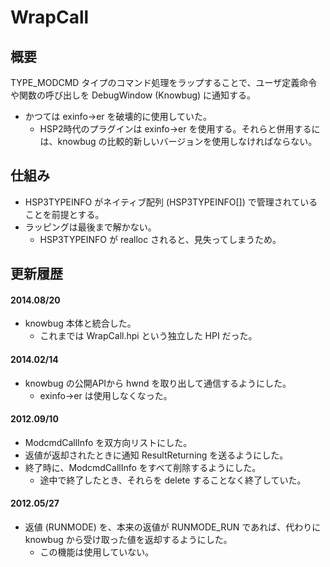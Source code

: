 ﻿# WrapCall
## 概要
TYPE_MODCMD タイプのコマンド処理をラップすることで、ユーザ定義命令や関数の呼び出しを DebugWindow (Knowbug) に通知する。

* かつては exinfo->er を破壊的に使用していた。
  * HSP2時代のプラグインは exinfo->er を使用する。それらと併用するには、knowbug の比較的新しいバージョンを使用しなければならない。

## 仕組み
* HSP3TYPEINFO がネイティブ配列 (HSP3TYPEINFO[]) で管理されていることを前提とする。
* ラッピングは最後まで解かない。
  * HSP3TYPEINFO が realloc されると、見失ってしまうため。

## 更新履歴
#### 2014.08/20
* knowbug 本体と統合した。
  * これまでは WrapCall.hpi という独立した HPI だった。

#### 2014.02/14
* knowbug の公開APIから hwnd を取り出して通信するようにした。
  * exinfo->er は使用しなくなった。

#### 2012.09/10
* ModcmdCallInfo を双方向リストにした。
* 返値が返却されたときに通知 ResultReturning を送るようにした。
* 終了時に、ModcmdCallInfo をすべて削除するようにした。
  * 途中で終了したとき、それらを delete することなく終了していた。

#### 2012.05/27
* 返値 (RUNMODE) を、本来の返値が RUNMODE_RUN であれば、代わりに knowbug から受け取った値を返却するようにした。
  * この機能は使用していない。
